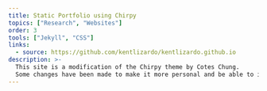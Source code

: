 ```yaml
---
title: Static Portfolio using Chirpy
topics: ["Research", "Websites"]
order: 3
tools: ["Jekyll", "CSS"]
links:
  - source: https://github.com/kentlizardo/kentlizardo.github.io
description: >-
  This site is a modification of the Chirpy theme by Cotes Chung.
  Some changes have been made to make it more personal and be able to include a project section, a gallery, and other custom components.
---
```


